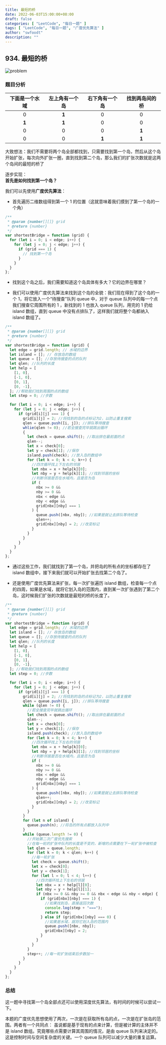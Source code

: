 ```yaml
---
title: 最短的桥
date: 2022-06-03T15:00:00+08:00
draft: false
categories: [ "LeetCode", "每日一题" ]
tags: [ "LeetCode", "每日一题", "广度优先算法" ]
author: "swfoodt"
description: ""
---
```


## 934. 最短的桥

![problem](https://swfoodt-blog.oss-cn-beijing.aliyuncs.com/img/wx-develop/20221025155807.png)

### 题目分析

| 下面是一个水域 | 左上角有一个岛 | 右下角有一个岛 | 找到两岛间的桥 |
| :------------: | :------------: | :------------: | :------------: |
|       0        |     **1**      |       0        |       0        |
|     **1**      |     **1**      |       0        |       0        |
|       0        |       0        |       0        |     **1**      |
|       0        |       0        |     **1**      |     **1**      |

大致想法：我们不需要将两个岛全部都找到，只需要找到第一个岛，然后从这个岛开始扩张，每次向外扩张一圈，直到找到第二个岛，那么我们的扩张次数就是这两个岛间的最短的桥了

逐步实现：  
**首先是如何找到第一个岛？**

我们可以先使用**广度优先算法**：

- 首先遍历二维数组得到第一个 1 的位置（这就意味着我们摸到了第一个岛的一个角）

```js
/**
 * @param {number[][]} grid
 * @return {number}
 */
var shortestBridge = function (grid) {
  for (let i = 0; i < edge; i++) {
    for (let j = 0; j < edge; j++) {
      if (grid === 1) {
        // 找到第一个岛
      }
    }
  }
};
```

- 找到这个岛之后，我们需要知道这个岛具体有多大？它的边界在哪里？

- 我们可以使用广度优先算法来找到这个岛的全貌：我们现在得到了这个岛的一个 1，将它放入一个“待搜查”队列 queue 中，对于 queue 队列中的每一个点我们搜查它周围所有的 1 ，新找到的 1 也放入 queue 队列，用完的 1 扔给 island 数组，直到 queue 中没有点排队了，这样我们就将整个岛都纳入 island 数组了。

```js
/**
 * @param {number[][]} grid
 * @return {number}
 */
var shortestBridge = function (grid) {
  let edge = grid.length; // 水域的边界
  let island = []; // 存放岛的数组
  let queue = []; //存放待搜查的点的队列
  let qlen; //队列的长度
  let help = [
    [1, 0],
    [-1, 0],
    [0, 1],
    [0, -1],
  ]; //帮助我们找到周围的点的数组
  let step = 0; //步数

  for (let i = 0; i < edge; i++) {
    for (let j = 0; j < edge; j++) {
      if (grid[i][j] === 1) {
        grid[i][j] = 2; //将找到的岛的点标记为2，以防止重复搜索
        qlen = queue.push([i, j]); //排队等待搜查
        whlie(qlen != 0); //若全搜查完毕就跳出循环
        {
          let check = queue.shift(); //取出排在最前面的点
          qlen--;
          let x = check[0];
          let y = check[1]; //保存
          island.push(check); //放入岛的数组中
          for (let k = 0; k < 4; k++) {
            //四次循环找上下左右的邻居
            let nbx = x + help[k][0];
            let nby = y + help[k][1]; //找到邻居的坐标
            //判断邻居是否在水域内，且是否为岛
            if (
              nbx >= 0 &&
              nby >= 0 &&
              nbx < edge &&
              nby < edge &&
              grid[nbx][nby] === 1
            ) {
              queue.push([nbx, nby]); //如果是就让去排队等待检查
              qlen++;
              grid[nbx][nby] = 2; //改变标记
            }
          }
        }
      }
    }
  }
};
```

- 通过这些工作，我们就找到了第一个岛，并把岛的所有点的坐标都存在了 island 数组中，接下来我们就可以开始扩张去找第二个岛了。

- 还是使用广度优先算法来扩张，每一次扩张遍历 island 数组，检查每一个点的四周，如果是水域，就将它划入岛的范围内，直到某一次扩张遇到了第二个岛，这时候我们扩张的次数就是最短的桥的长度了。

```js
/**
 * @param {number[][]} grid
 * @return {number}
 */
var shortestBridge = function (grid) {
  let edge = grid.length; // 水域的边界
  let island = []; // 存放岛的数组
  let queue = []; //存放待搜查的点的队列
  let qlen; //队列的长度
  let help = [
    [1, 0],
    [-1, 0],
    [0, 1],
    [0, -1],
  ]; //帮助我们找到周围的点的数组
  let step = 0; //步数

  for (let i = 0; i < edge; i++) {
    for (let j = 0; j < edge; j++) {
      if (grid[i][j] === 1) {
        grid[i][j] = 2; //将找到的岛的点标记为2，以防止重复搜索
        qlen = queue.push([i, j]); //排队等待搜查
        while (qlen != 0) {
          //若全搜查完毕就跳出循环
          let check = queue.shift(); //取出排在最前面的点
          qlen--;
          let x = check[0];
          let y = check[1]; //保存
          island.push(check); //放入岛的数组中
          for (let k = 0; k < 4; k++) {
            //四次循环找上下左右的邻居
            let nbx = x + help[k][0];
            let nby = y + help[k][1]; //找到邻居的坐标
            //判断邻居是否在水域内，且是否为岛
            if (
              nbx >= 0 &&
              nby >= 0 &&
              nbx < edge &&
              nby < edge &&
              grid[nbx][nby] === 1
            ) {
              queue.push([nbx, nby]); //如果是就让去排队等待检查
              qlen++;
              grid[nbx][nby] = 2; //改变标记
            }
          }
        }
        for (let n of island) {
          queue.push(n); //将岛的所有点都放入队列中
        }
        while (queue.length != 0) {
          //开始第二次广度优先搜索
          //在每一轮的扩张中队列的长度是不变的，新增的点需要在下一轮扩张中被检查
          let qlen = queue.length;
          for (let k = 0; k < qlen; k++) {
            //每一轮扩张
            let check = queue.shift();
            let x = check[0];
            let y = check[1];
            for (let l = 0; l < 4; l++) {
              //四次循环找上下左右的邻居
              let nbx = x + help[l][0];
              let nby = y + help[l][1];
              if (nbx >= 0 && nby >= 0 && nbx < edge && nby < edge) {
                if (grid[nbx][nby] === 1) {
                  //如果找到岛，直接返回次数
                  console.log(step + "===");
                  return step;
                } else if (grid[nbx][nby] === 0) {
                  //如果是水域，就将它划入岛的范围内
                  queue.push([nbx, nby]);
                  grid[nbx][nby] = 2;
                }
              }
            }
          }
          step++; //每一轮扩张结束后步数加一
        }
      }
    }
  }
};
```

### 总结

这一题中寻找第一个岛全部点还可以使用深度优先算法，有时间的时候可以尝试一下。

本题的广度优先思想使用了两次，一次是在获取所有岛的点，一次是在扩张岛的范围。两者有一个共同点：
虽说都是基于现有的点来计算，但是被计算的主体并不是 island 数组。究竟哪些点需要计算其周围的情况，是由 queue 队列来决定的。
这是控制时间与空间复杂度的关键。一个 queue 队列可以减少大量的重复运算。
